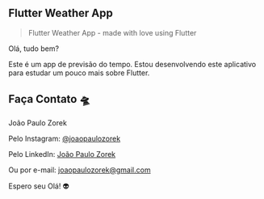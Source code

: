 ## Flutter Weather App
> Flutter Weather App - made with love using Flutter

Olá, tudo bem?

Este é um app de previsão do tempo. Estou desenvolvendo este aplicativo para estudar um pouco mais sobre Flutter.


## Faça Contato 🛸

João Paulo Zorek

Pelo Instagram: [@joaopaulozorek](https://instagram.com/joaopaulozorek)

Pelo LinkedIn: [João Paulo Zorek](https://www.linkedin.com/in/joaopaulozorek)

Ou por e-mail: joaopaulozorek@gmail.com

Espero seu Olá! 👽
